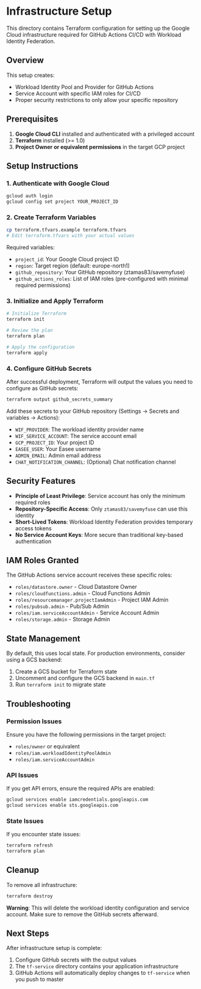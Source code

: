 # Infrastructure Setup

This directory contains Terraform configuration for setting up the Google Cloud infrastructure required for GitHub Actions CI/CD with Workload Identity Federation.

## Overview

This setup creates:

- Workload Identity Pool and Provider for GitHub Actions
- Service Account with specific IAM roles for CI/CD
- Proper security restrictions to only allow your specific repository

## Prerequisites

1. **Google Cloud CLI** installed and authenticated with a privileged account
2. **Terraform** installed (>= 1.0)
3. **Project Owner or equivalent permissions** in the target GCP project

## Setup Instructions

### 1. Authenticate with Google Cloud

```bash
gcloud auth login
gcloud config set project YOUR_PROJECT_ID
```

### 2. Create Terraform Variables

```bash
cp terraform.tfvars.example terraform.tfvars
# Edit terraform.tfvars with your actual values
```

Required variables:

- `project_id`: Your Google Cloud project ID
- `region`: Target region (default: europe-north1)
- `github_repository`: Your GitHub repository (ztamas83/savemyfuse)
- `github_actions_roles`: List of IAM roles (pre-configured with minimal required permissions)

### 3. Initialize and Apply Terraform

```bash
# Initialize Terraform
terraform init

# Review the plan
terraform plan

# Apply the configuration
terraform apply
```

### 4. Configure GitHub Secrets

After successful deployment, Terraform will output the values you need to configure as GitHub secrets:

```bash
terraform output github_secrets_summary
```

Add these secrets to your GitHub repository (Settings → Secrets and variables → Actions):

- `WIF_PROVIDER`: The workload identity provider name
- `WIF_SERVICE_ACCOUNT`: The service account email
- `GCP_PROJECT_ID`: Your project ID
- `EASEE_USER`: Your Easee username
- `ADMIN_EMAIL`: Admin email address
- `CHAT_NOTIFICATION_CHANNEL`: (Optional) Chat notification channel

## Security Features

- **Principle of Least Privilege**: Service account has only the minimum required roles
- **Repository-Specific Access**: Only `ztamas83/savemyfuse` can use this identity
- **Short-Lived Tokens**: Workload Identity Federation provides temporary access tokens
- **No Service Account Keys**: More secure than traditional key-based authentication

## IAM Roles Granted

The GitHub Actions service account receives these specific roles:

- `roles/datastore.owner` - Cloud Datastore Owner
- `roles/cloudfunctions.admin` - Cloud Functions Admin
- `roles/resourcemanager.projectIamAdmin` - Project IAM Admin
- `roles/pubsub.admin` - Pub/Sub Admin
- `roles/iam.serviceAccountAdmin` - Service Account Admin
- `roles/storage.admin` - Storage Admin

## State Management

By default, this uses local state. For production environments, consider using a GCS backend:

1. Create a GCS bucket for Terraform state
2. Uncomment and configure the GCS backend in `main.tf`
3. Run `terraform init` to migrate state

## Troubleshooting

### Permission Issues

Ensure you have the following permissions in the target project:

- `roles/owner` or equivalent
- `roles/iam.workloadIdentityPoolAdmin`
- `roles/iam.serviceAccountAdmin`

### API Issues

If you get API errors, ensure the required APIs are enabled:

```bash
gcloud services enable iamcredentials.googleapis.com
gcloud services enable sts.googleapis.com
```

### State Issues

If you encounter state issues:

```bash
terraform refresh
terraform plan
```

## Cleanup

To remove all infrastructure:

```bash
terraform destroy
```

**Warning**: This will delete the workload identity configuration and service account. Make sure to remove the GitHub secrets afterward.

## Next Steps

After infrastructure setup is complete:

1. Configure GitHub secrets with the output values
2. The `tf-service` directory contains your application infrastructure
3. GitHub Actions will automatically deploy changes to `tf-service` when you push to master
